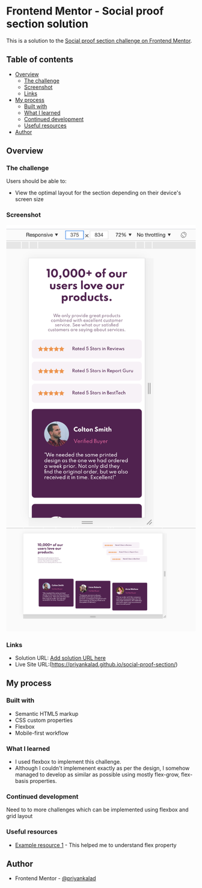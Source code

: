 # Frontend Mentor - Social proof section solution

This is a solution to the [Social proof section challenge on Frontend Mentor](https://www.frontendmentor.io/challenges/social-proof-section-6e0qTv_bA).

## Table of contents

- [Overview](#overview)
  - [The challenge](#the-challenge)
  - [Screenshot](#screenshot)
  - [Links](#links)
- [My process](#my-process)
  - [Built with](#built-with)
  - [What I learned](#what-i-learned)
  - [Continued development](#continued-development)
  - [Useful resources](#useful-resources)
- [Author](#author)

## Overview

### The challenge

Users should be able to:

- View the optimal layout for the section depending on their device's screen size

### Screenshot

![mobile](./screenshots/mobile.png)
![desktop](./screenshots/desktop.png)

### Links

- Solution URL: [Add solution URL here](https://your-solution-url.com)
- Live Site URL:(https://priyankalad.github.io/social-proof-section/)

## My process

### Built with

- Semantic HTML5 markup
- CSS custom properties
- Flexbox
- Mobile-first workflow

### What I learned

- I used flexbox to implement this challenge.
- Although I couldn't implemenent exactly as per the design, I somehow managed to develop as similar as possible using mostly flex-grow, flex-basis properties.

### Continued development

Need to to more challenges which can be implemented using flexbox and grid layout

### Useful resources

- [Example resource 1](https://developer.mozilla.org/en-US/docs/Learn/CSS/CSS_layout/Flexbox) - This helped me to understand flex property

## Author

- Frontend Mentor - [@priyankalad](https://www.frontendmentor.io/profile/priyankalad)
